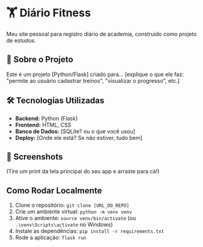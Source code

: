 # 🏋️ Diário Fitness

Meu site pessoal para registro diário de academia, construído como projeto de estudos.

## 🚀 Sobre o Projeto

Este é um projeto [Python/Flask] criado para... [explique o que ele faz: "permite ao usuário cadastrar treinos", "visualizar o progresso", etc.]

## 🛠️ Tecnologias Utilizadas

* **Backend:** Python (Flask)
* **Frontend:** HTML, CSS
* **Banco de Dados:** [SQLite? ou o que você usou]
* **Deploy:** [Onde ele está? Se não estiver, tudo bem]

## 📸 Screenshots

(Tire um print da tela principal do seu app e arraste para cá!)

## Como Rodar Localmente

1.  Clone o repositório: `git clone [URL_DO_REPO]`
2.  Crie um ambiente virtual: `python -m venv venv`
3.  Ative o ambiente: `source venv/bin/activate` (ou `.\venv\Scripts\activate` no Windows)
4.  Instale as dependências: `pip install -r requirements.txt`
5.  Rode a aplicação: `flask run`
